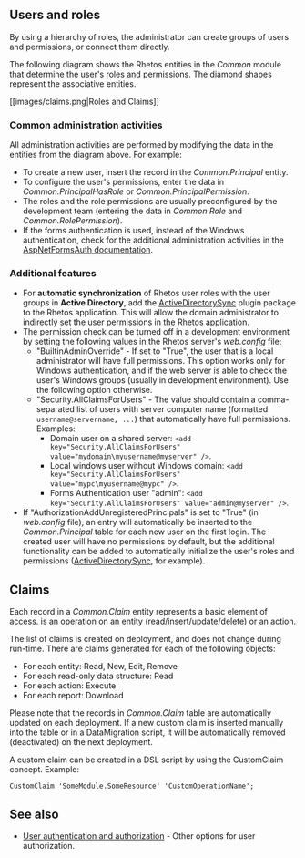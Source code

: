 ## Users and roles

By using a hierarchy of roles, the administrator can create groups of users and permissions, or connect them directly.

The following diagram shows the Rhetos entities in the *Common* module that determine the user's roles and permissions. The diamond shapes represent the associative entities.

[[images/claims.png|Roles and Claims]]

### Common administration activities

All administration activities are performed by modifying the data in the entities from the diagram above. For example:

* To create a new user, insert the record in the *Common.Principal* entity.
* To configure the user's permissions, enter the data in *Common.PrincipalHasRole* or *Common.PrincipalPermission*.
* The roles and the role permissions are usually preconfigured by the development team (entering the data in *Common.Role* and *Common.RolePermission*).
* If the forms authentication is used, instead of the Windows authentication, check for the additional administration activities in the [AspNetFormsAuth documentation](https://github.com/Rhetos/AspNetFormsAuth/blob/master/Readme.md).

### Additional features

* For **automatic synchronization** of Rhetos user roles with the user groups in **Active Directory**,
add the [ActiveDirectorySync](https://github.com/Rhetos/ActiveDirectorySync) plugin package to the Rhetos application. This will allow the domain administrator to indirectly set the user permissions in the Rhetos application.
* The permission check can be turned off in a development environment by setting the following values in the Rhetos server's *web.config* file:
    * "BuiltinAdminOverride" - If set to "True", the user that is a local administrator will have full permissions. This option works only for Windows authentication, and if the web server is able to check the user's Windows groups (usually in development environment). Use the following option otherwise.
    * "Security.AllClaimsForUsers" - The value should contain a comma-separated list of users with server computer name (formatted `username@servername, ...`) that automatically have full permissions. Examples:
        * Domain user on a shared server: `<add key="Security.AllClaimsForUsers" value="mydomain\myusername@myserver" />`.
        * Local windows user without Windows domain: `<add key="Security.AllClaimsForUsers" value="mypc\myusername@mypc" />`.
        * Forms Authentication user "admin": `<add key="Security.AllClaimsForUsers" value="admin@myserver" />`.
* If "AuthorizationAddUnregisteredPrincipals" is set to "True" (in *web.config* file), an entry will automatically be inserted to the *Common.Principal* table for each new user on the first login. The created user will have no permissions by default, but the additional functionality can be added to automatically initialize the user's roles and permissions ([ActiveDirectorySync](https://github.com/Rhetos/ActiveDirectorySync), for example).

## Claims

Each record in a *Common.Claim* entity represents a basic element of access. is an operation on an entity (read/insert/update/delete) or an action.

The list of claims is created on deployment, and does not change during run-time.
There are claims generated for each of the following objects:

* For each entity: Read, New, Edit, Remove
* For each read-only data structure: Read
* For each action: Execute
* For each report: Download

Please note that the records in *Common.Claim* table are automatically updated on each deployment. If a new custom claim is inserted manually into the table or in a DataMigration script, it will be automatically removed (deactivated) on the next deployment.

A custom claim can be created in a DSL script by using the CustomClaim concept. Example:

    CustomClaim 'SomeModule.SomeResource' 'CustomOperationName';

## See also

* [User authentication and authorization](https://github.com/Rhetos/Rhetos/wiki/User-authentication-and-authorization) - Other options for user authorization.
